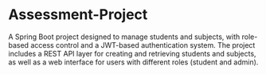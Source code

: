 # Assessment-Project
A Spring Boot project designed to manage students and subjects, with role-based access control and a JWT-based authentication system. The project includes a REST API layer for creating and retrieving students and subjects, as well as a web interface for users with different roles (student and admin).
